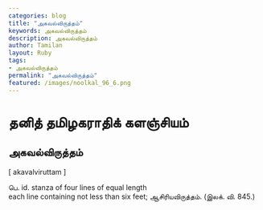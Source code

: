 ```yaml
---  
categories: blog  
title: "அகவல்விருத்தம்"
keywords: அகவல்விருத்தம்  
description: அகவல்விருத்தம்
author: Tamilan  
layout: Ruby  
tags:     
- அகவல்விருத்தம்
permalink: "அகவல்விருத்தம்"  
featured: /images/noolkal_96_6.png  
--- 
```

# தனித் தமிழகராதிக் களஞ்சியம்
## அகவல்விருத்தம்

[ akavalviruttam ]  
  
பெ. id. stanza of four lines of equal length  
each line containing not less than six feet; ஆசிரியவிருத்தம். (இலக். வி. 845.)